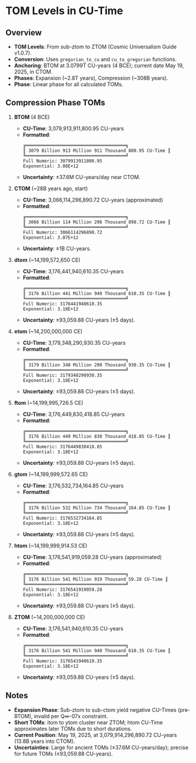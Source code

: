 # TOM Levels in CU-Time

## Overview
- **TOM Levels**: From sub-ztom to ZTOM (Cosmic Universalism Guide v1.0.7).
- **Conversion**: Uses `gregorian_to_cu` and `cu_to_gregorian` functions.
- **Anchoring**: BTOM at 3.0799T CU-years (4 BCE); current date May 19, 2025, in CTOM.
- **Phases**: Expansion (~2.8T years), Compression (~308B years).
- **Phase**: Linear phase for all calculated TOMs.

## Compression Phase TOMs
1. **BTOM** (4 BCE)
   - **CU-Time**: 3,079,913,911,800.95 CU-years
   - **Formatted**:
     ```
     ╔══════════════════════════════════════╗
     ║ 3079 Billion 913 Million 911 Thousand 800.95 CU-Time ║
     ╚══════════════════════════════════════╝
     Full Numeric: 3079913911800.95
     Exponential: 3.08E+12
     ```
   - **Uncertainty**: ±37.6M CU-years/day near CTOM.

2. **CTOM** (~28B years ago, start)
   - **CU-Time**: 3,066,114,296,890.72 CU-years (approximated)
   - **Formatted**:
     ```
     ╔══════════════════════════════════════╗
     ║ 3066 Billion 114 Million 296 Thousand 890.72 CU-Time ║
     ╚══════════════════════════════════════╝
     Full Numeric: 3066114296890.72
     Exponential: 3.07E+12
     ```
   - **Uncertainty**: ±1B CU-years.

3. **dtom** (~14,199,572,650 CE)
   - **CU-Time**: 3,176,441,940,610.35 CU-years
   - **Formatted**:
     ```
     ╔══════════════════════════════════════╗
     ║ 3176 Billion 441 Million 940 Thousand 610.35 CU-Time ║
     ╚══════════════════════════════════════╝
     Full Numeric: 3176441940610.35
     Exponential: 3.18E+12
     ```
   - **Uncertainty**: ±93,059.88 CU-years (±5 days).

4. **etom** (~14,200,000,000 CE)
   - **CU-Time**: 3,179,348,290,930.35 CU-years
   - **Formatted**:
     ```
     ╔══════════════════════════════════════╗
     ║ 3179 Billion 348 Million 290 Thousand 930.35 CU-Time ║
     ╚══════════════════════════════════════╝
     Full Numeric: 3179348290930.35
     Exponential: 3.18E+12
     ```
   - **Uncertainty**: ±93,059.88 CU-years (±5 days).

5. **ftom** (~14,199,995,726.5 CE)
   - **CU-Time**: 3,176,449,830,418.85 CU-years
   - **Formatted**:
     ```
     ╔══════════════════════════════════════╗
     ║ 3176 Billion 449 Million 830 Thousand 418.85 CU-Time ║
     ╚══════════════════════════════════════╝
     Full Numeric: 3176449830418.85
     Exponential: 3.18E+12
     ```
   - **Uncertainty**: ±93,059.88 CU-years (±5 days).

6. **gtom** (~14,199,999,572.65 CE)
   - **CU-Time**: 3,176,532,734,164.85 CU-years
   - **Formatted**:
     ```
     ╔══════════════════════════════════════╗
     ║ 3176 Billion 532 Million 734 Thousand 164.85 CU-Time ║
     ╚══════════════════════════════════════╝
     Full Numeric: 3176532734164.85
     Exponential: 3.18E+12
     ```
   - **Uncertainty**: ±93,059.88 CU-years (±5 days).

7. **htom** (~14,199,999,914.53 CE)
   - **CU-Time**: 3,176,541,919,059.28 CU-years (approximated)
   - **Formatted**:
     ```
     ╔══════════════════════════════════════╗
     ║ 3176 Billion 541 Million 919 Thousand 59.28 CU-Time ║
     ╚══════════════════════════════════════╝
     Full Numeric: 3176541919059.28
     Exponential: 3.18E+12
     ```
   - **Uncertainty**: ±93,059.88 CU-years (±5 days).

8. **ZTOM** (~14,200,000,000 CE)
   - **CU-Time**: 3,176,541,940,610.35 CU-years
   - **Formatted**:
     ```
     ╔══════════════════════════════════════╗
     ║ 3176 Billion 541 Million 940 Thousand 610.35 CU-Time ║
     ╚══════════════════════════════════════╝
     Full Numeric: 3176541940610.35
     Exponential: 3.18E+12
     ```
   - **Uncertainty**: ±93,059.88 CU-years (±5 days).

## Notes
- **Expansion Phase**: Sub-ztom to sub-ctom yield negative CU-Times (pre-BTOM), invalid per Q∞-07x constraint.
- **Short TOMs**: itom to ytom cluster near ZTOM; htom CU-Time approximates later TOMs due to short durations.
- **Current Position**: May 19, 2025, at 3,079,914,296,890.72 CU-years (13.8B years into CTOM).
- **Uncertainties**: Large for ancient TOMs (±37.6M CU-years/day); precise for future TOMs (±93,059.88 CU-years).